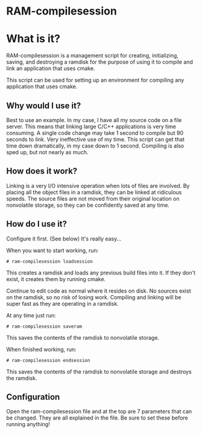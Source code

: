 RAM-compilesession
=====================

# What is it?
RAM-compilesession is a management script for creating, initializing, saving, and destroying a ramdisk for the purpose of using it to compile and link an application that uses cmake.

This script can be used for setting up an environment for compiling any application that uses cmake.

## Why would I use it?

Best to use an example.
In my case, I have all my source code on a file server. This means that linking large C/C++ applications is very time consuming. A single code change may take 1 second to compile but 90 seconds to link. Very ineffective use of my time. This script can get that time down dramatically, in my case down to 1 second. Compiling is also sped up, but not nearly as much.

## How does it work?

Linking is a very I/O intensive operation when lots of files are involved. By placing all the object files in a ramdisk, they can be linked at ridiculous speeds. The source files are not moved from their original location on nonvolatile storage, so they can be confidently saved at any time.

## How do I use it?

Configure it first. (See below) It's really easy...

When you want to start working, run:

    # ram-compilesession loadsession

This creates a ramdisk and loads any previous build files into it.
If they don't exist, it creates them by running cmake.

Continue to edit code as normal where it resides on disk. No sources exist on the ramdisk, so no risk of losing work.
Compiling and linking will be super fast as they are operating in a ramdisk.

At any time just run:

    # ram-compilesession saveram

This saves the contents of the ramdisk to nonvolatile storage.

When finished working, run:

    # ram-compilesession endsession

This saves the contents of the ramdisk to nonvolatile storage and destroys the ramdisk.

## Configuration

Open the ram-compilesession file and at the top are 7 parameters that can be changed.
They are all explained in the file. Be sure to set these before running anything!
